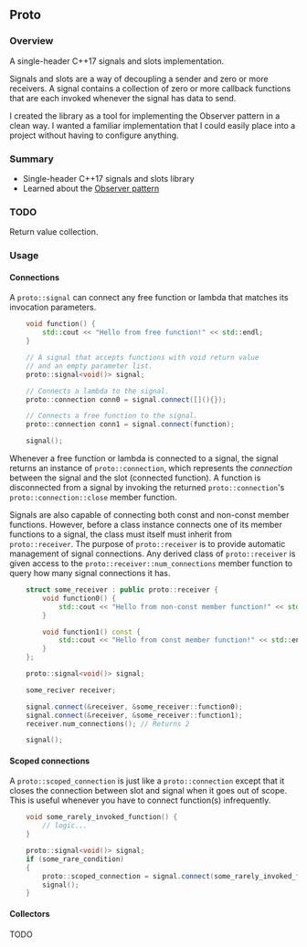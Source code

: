## Proto

### Overview

A single-header C++17 signals and slots implementation.

Signals and slots are a way of decoupling a sender and zero or more receivers.
A signal contains a collection of zero or more callback functions that are each
invoked whenever the signal has data to send.
 
I created the library as a tool for implementing the Observer pattern in a clean
way. I wanted a familiar implementation that I could easily place into a project
without having to configure anything.

### Summary
- Single-header C++17 signals and slots library
- Learned about the [Observer pattern](https://en.wikipedia.org/wiki/Observer_pattern)

### TODO
Return value collection.

### Usage

#### Connections
A `proto::signal` can connect any free function or lambda that matches its
invocation parameters.
```cpp
    void function() {
        std::cout << "Hello from free function!" << std::endl;    
    }

    // A signal that accepts functions with void return value
    // and an empty parameter list.
    proto::signal<void()> signal;

    // Connects a lambda to the signal.
    proto::connection conn0 = signal.connect([](){});

    // Connects a free function to the signal.
    proto::connection conn1 = signal.connect(function);

    signal();
```

Whenever a free function or lambda is connected to a signal, the signal returns
an instance of `proto::connection`, which represents the *connection* between
the signal and the slot (connected function). A function is disconnected from a signal
by invoking the returned `proto::connection`'s `proto::connection::close` member 
function.

Signals are also capable of connecting both const and non-const member functions. 
However, before a class instance connects one of its member functions to a signal, 
the class must itself must inherit from `proto::receiver`. The purpose of 
`proto::receiver` is to provide automatic management of signal connections. Any
derived class of `proto::receiver` is given access to the `proto::receiver::num_connections`
member function to query how many signal connections it has.

```cpp
    struct some_receiver : public proto::receiver {
        void function0() {
            std::cout << "Hello from non-const member function!" << std::endl;
        }

        void function1() const {
            std::cout << "Hello from const member function!" << std::endl;
        }
    };

    proto::signal<void()> signal;

    some_reciver receiver;

    signal.connect(&receiver, &some_receiver::function0);
    signal.connect(&receiver, &some_receiver::function1);
    receiver.num_connections(); // Returns 2

    signal();
```

#### Scoped connections

A `proto::scoped_connection` is just like a `proto::connection` except that it
closes the connection between slot and signal when it goes out of scope. This is useful
whenever you have to connect function(s) infrequently.

```cpp
    void some_rarely_invoked_function() {
        // logic...
    }

    proto::signal<void()> signal;
    if (some_rare_condition)
    {
        proto::scoped_connection = signal.connect(some_rarely_invoked_function);
        signal();
    }
```

#### Collectors
TODO